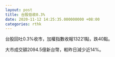 ```yaml
---
layout: post
title: 台股低收0.3%
date: 2020-11-12 14:25:35.000000000 +08:00
categories: rthk
---
```


台股回吐0.3%收市，加權指數收報13221點，跌40點。

大市成交額2094.5億新台幣，較昨日減少近14%。

